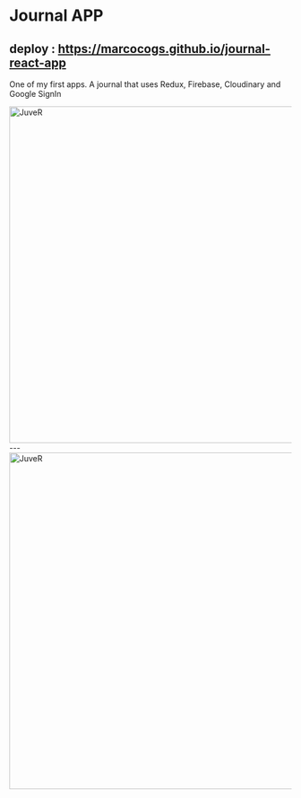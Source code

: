 # Journal APP
## deploy : https://marcocogs.github.io/journal-react-app

One of my first apps. A journal that uses Redux, Firebase, Cloudinary and Google SignIn

<img src="https://res.cloudinary.com/djevsylr2/image/upload/v1665690478/journal_wupjwg?format=jpg&name=large" alt="JuveR" width="600px">
---
<img src="https://res.cloudinary.com/djevsylr2/image/upload/v1665690742/journal_login_gyhglk.png?format=jpg&name=large" alt="JuveR" width="600px">

